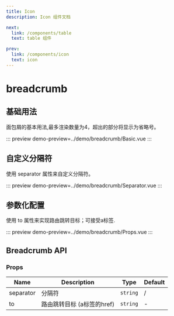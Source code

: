 ```yaml
---
title: Icon
description: Icon 组件文档

next:
  link: /components/table
  text: table 组件

prev:
  link: /components/icon
  text: icon
---
```


# breadcrumb

## 基础用法

面包屑的基本用法,最多渲染数量为4，超出的部分将显示为省略号。

::: preview
demo-preview=../demo/breadcrumb/Basic.vue
:::



## 自定义分隔符

使用 separator 属性来自定义分隔符。

::: preview
demo-preview=../demo/breadcrumb/Separator.vue
:::




## 参数化配置

使用 to 属性来实现路由跳转目标；可接受a标签.


::: preview
demo-preview=../demo/breadcrumb/Props.vue
:::



## Breadcrumb API

### Props

| Name              | Description                       | Type                                                             | Default |
| ----------------- | --------------------------------- | ---------------------------------------------------------------- | ------- |
| separator              | 分隔符                          | `string`                                                       |   /    |
| to             | 路由跳转目标 (a标签的href)                | `string`                                                       | -     |


